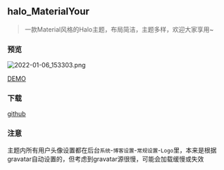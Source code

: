 ## halo_MaterialYour

> 一款Material风格的Halo主题，布局简洁，主题多样，欢迎大家享用~

### 预览

![2022-01-06_153303.png](https://img.dnxrzl.com/2022/01/06/970a82b869c5f.png)

[DEMO](http://demo.dnxrzl.com/)

### 下载

[github](https://github.com/daifiyum/halo-MaterialYour/releases)

### 注意

主题内所有用户头像设置都在后台`系统`-`博客设置`-`常规设置`-`Logo`里，本来是根据gravatar自动设置的，但考虑到gravatar源很慢，可能会加载缓慢或失效